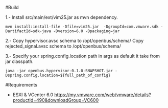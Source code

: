 #Build

1.- Install src/main/ext/vim25.jar as mvn dependency. 
```shell
mvn install:install-file -Dfile=vim25.jar  -DgroupId=com.vmware.sdk -DartifactId=sdk-java -Dversion=6.0 -Dpackaging=jar
```

2.- Copy hypervisor.avsc schema to /opt/openbus/schema/ 
	Copy rejected_signal.avsc schema to /opt/openbus/schema/

3.- Specify your spring.config.location path in args as default it take from jar classpath.
 
```shell 
java -jar openbus.hypervisor-0.1.0-SNAPSHOT.jar -Dspring.config.location=${full_path_of_config}
```

#Requirements
* ESXI & VCenter 6.0 https://my.vmware.com/web/vmware/details?productId=490&downloadGroup=VC600



